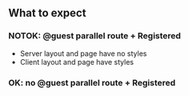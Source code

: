 ## What to expect

### NOTOK: @guest parallel route + Registered
- Server layout and page have no styles
- Client layout and page have styles

### OK: no @guest parallel route + Registered
